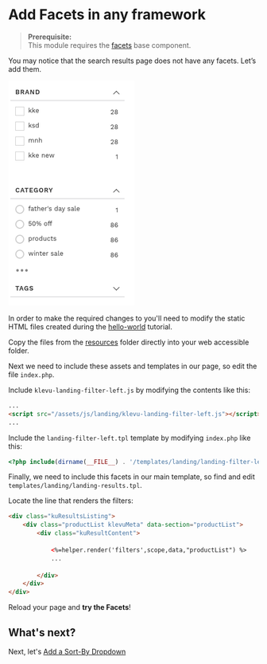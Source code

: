 # Add Facets in any framework

> **Prerequisite:**  
> This module requires the [facets](/components/facets) base component.

You may notice that the search results page does not have any facets. Let’s add them.

![Facets left](/getting-started/2-facets/images/image001.png)

In order to make the required changes to you'll need to modify the static HTML files created
during the [hello-world](/getting-started/1-hello-world/custom) tutorial.

Copy the files from the [resources](/getting-started/2-facets/custom/resources)
folder directly into your web accessible folder.

Next we need to include these assets and templates in our page,
so edit the file `index.php`.

Include `klevu-landing-filter-left.js` by modifying the contents like this:

```html
...
<script src="/assets/js/landing/klevu-landing-filter-left.js"></script>
...
```

Include the `landing-filter-left.tpl` template by modifying `index.php` like this:

```php
<?php include(dirname(__FILE__) . '/templates/landing/landing-filter-left.tpl') ?>
```

Finally, we need to include this facets in our main template,
so find and edit `templates/landing/landing-results.tpl`.

Locate the line that renders the filters:

```html
<div class="kuResultsListing">
    <div class="productList klevuMeta" data-section="productList">
        <div class="kuResultContent">
            
            <%=helper.render('filters',scope,data,"productList") %>
            ...

        </div>        
    </div>
</div>
```

Reload your page and **try the Facets**!

## What's next?

Next, let's [Add a Sort-By Dropdown](/getting-started/3-sort/custom)
